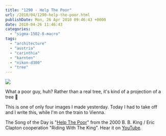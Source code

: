 ```yaml
---
title: "1290 - Help The Poor"
url: /2010/04/1290-help-the-poor.html
publishDate: Mon, 26 Apr 2010 09:46:43 +0000
date: 2010-04-26 11:46:43
categories: 
  - "sigma-1502-8-macro"
tags: 
  - "architecture"
  - "austria"
  - "carinthia"
  - "karnten"
  - "nikon-d300"
  - "tree"
---
```

<a target="_blank" href="https://d25zfm9zpd7gm5.cloudfront.net/1200x1200/2010/20100425_153306_ps.jpg"><img src="https://d25zfm9zpd7gm5.cloudfront.net/0600x0600/2010/20100425_153306_ps.jpg" /></a>

What a poor guy, huh? Rather than a real tree, it's kind of a projection of a tree 🙂

 This is one of only four images I made yesterday. Today I had to take off and I write this, while I'm on the train to Vienna.

The Song of the Day is "<a target="_blank" href="http://www.lyricsmode.com/lyrics/b/bb_king/help_the_poor.html">Help The Poor</a>" from the 2000 B. B. King / Eric Clapton cooperation "Riding With The King". Hear it on <a target="_blank" href="http://www.youtube.com/watch?v=o96V9f1YnaI">YouTube</a>.
